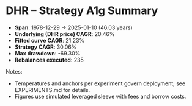 # DHR – Strategy A1g Summary

- **Span**: 1978-12-29 → 2025-01-10 (46.03 years)
- **Underlying (DHR price) CAGR**: 20.46%
- **Fitted curve CAGR**: 21.23%
- **Strategy CAGR**: 30.06%
- **Max drawdown**: -69.30%
- **Rebalances executed**: 235

Notes:

- Temperatures and anchors per experiment govern deployment; see EXPERIMENTS.md for details.
- Figures use simulated leveraged sleeve with fees and borrow costs.
